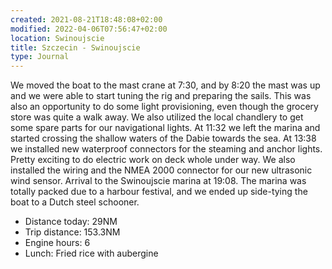 ```yaml
---
created: 2021-08-21T18:48:08+02:00
modified: 2022-04-06T07:56:47+02:00
location: Swinoujscie
title: Szczecin - Swinoujscie
type: Journal
---
```

We moved the boat to the mast crane at 7:30, and by 8:20 the mast was up and we were able to start tuning the rig and preparing the sails.
This was also an opportunity to do some light provisioning, even though the grocery store was quite a walk away. We also utilized the local chandlery to get some spare parts for our navigational lights.
At 11:32 we left the marina and started crossing the shallow waters of the Dabie towards the sea.
At 13:38 we installed new waterproof connectors for the steaming and anchor lights. Pretty exciting to do electric work on deck whole under way.
We also installed the wiring and the NMEA 2000 connector for our new ultrasonic wind sensor.
Arrival to the Swinoujscie marina at 19:08. The marina was totally packed due to a harbour festival, and we ended up side-tying the boat to a Dutch steel schooner.

* Distance today: 29NM
* Trip distance: 153.3NM
* Engine hours: 6
* Lunch: Fried rice with aubergine
